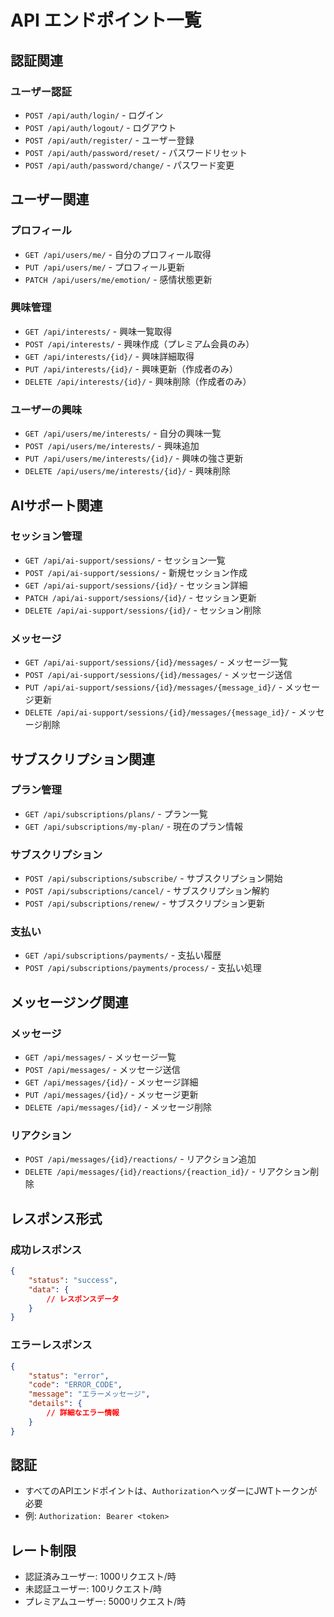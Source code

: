 # API エンドポイント一覧

## 認証関連

### ユーザー認証
- `POST /api/auth/login/` - ログイン
- `POST /api/auth/logout/` - ログアウト
- `POST /api/auth/register/` - ユーザー登録
- `POST /api/auth/password/reset/` - パスワードリセット
- `POST /api/auth/password/change/` - パスワード変更

## ユーザー関連

### プロフィール
- `GET /api/users/me/` - 自分のプロフィール取得
- `PUT /api/users/me/` - プロフィール更新
- `PATCH /api/users/me/emotion/` - 感情状態更新

### 興味管理
- `GET /api/interests/` - 興味一覧取得
- `POST /api/interests/` - 興味作成（プレミアム会員のみ）
- `GET /api/interests/{id}/` - 興味詳細取得
- `PUT /api/interests/{id}/` - 興味更新（作成者のみ）
- `DELETE /api/interests/{id}/` - 興味削除（作成者のみ）

### ユーザーの興味
- `GET /api/users/me/interests/` - 自分の興味一覧
- `POST /api/users/me/interests/` - 興味追加
- `PUT /api/users/me/interests/{id}/` - 興味の強さ更新
- `DELETE /api/users/me/interests/{id}/` - 興味削除

## AIサポート関連

### セッション管理
- `GET /api/ai-support/sessions/` - セッション一覧
- `POST /api/ai-support/sessions/` - 新規セッション作成
- `GET /api/ai-support/sessions/{id}/` - セッション詳細
- `PATCH /api/ai-support/sessions/{id}/` - セッション更新
- `DELETE /api/ai-support/sessions/{id}/` - セッション削除

### メッセージ
- `GET /api/ai-support/sessions/{id}/messages/` - メッセージ一覧
- `POST /api/ai-support/sessions/{id}/messages/` - メッセージ送信
- `PUT /api/ai-support/sessions/{id}/messages/{message_id}/` - メッセージ更新
- `DELETE /api/ai-support/sessions/{id}/messages/{message_id}/` - メッセージ削除

## サブスクリプション関連

### プラン管理
- `GET /api/subscriptions/plans/` - プラン一覧
- `GET /api/subscriptions/my-plan/` - 現在のプラン情報

### サブスクリプション
- `POST /api/subscriptions/subscribe/` - サブスクリプション開始
- `POST /api/subscriptions/cancel/` - サブスクリプション解約
- `POST /api/subscriptions/renew/` - サブスクリプション更新

### 支払い
- `GET /api/subscriptions/payments/` - 支払い履歴
- `POST /api/subscriptions/payments/process/` - 支払い処理

## メッセージング関連

### メッセージ
- `GET /api/messages/` - メッセージ一覧
- `POST /api/messages/` - メッセージ送信
- `GET /api/messages/{id}/` - メッセージ詳細
- `PUT /api/messages/{id}/` - メッセージ更新
- `DELETE /api/messages/{id}/` - メッセージ削除

### リアクション
- `POST /api/messages/{id}/reactions/` - リアクション追加
- `DELETE /api/messages/{id}/reactions/{reaction_id}/` - リアクション削除

## レスポンス形式

### 成功レスポンス
```json
{
    "status": "success",
    "data": {
        // レスポンスデータ
    }
}
```

### エラーレスポンス
```json
{
    "status": "error",
    "code": "ERROR_CODE",
    "message": "エラーメッセージ",
    "details": {
        // 詳細なエラー情報
    }
}
```

## 認証

- すべてのAPIエンドポイントは、`Authorization`ヘッダーにJWTトークンが必要
- 例: `Authorization: Bearer <token>`

## レート制限

- 認証済みユーザー: 1000リクエスト/時
- 未認証ユーザー: 100リクエスト/時
- プレミアムユーザー: 5000リクエスト/時 